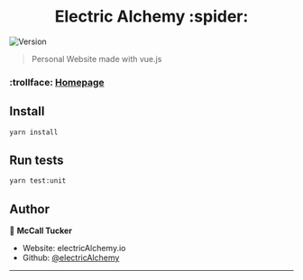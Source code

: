 <h1 align="center">Electric Alchemy :spider: </h1>
<p>
  <img alt="Version" src="https://img.shields.io/badge/version-0.1.0-blue.svg?cacheSeconds=2592000" />
</p>

> Personal Website made with vue.js

### :trollface: [Homepage](https://electricalchemy.io)

## Install

```sh
yarn install
```

## Run tests

```sh
yarn test:unit
```

## Author

👤 **McCall Tucker**

- Website: electricAlchemy.io
- Github: [@electricAlchemy](https://github.com/electricAlchemy)

---
